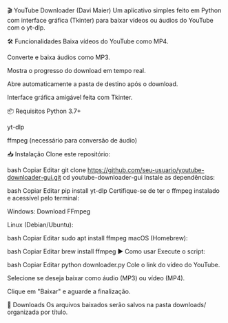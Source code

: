🎬 YouTube Downloader (Davi Maier)
Um aplicativo simples feito em Python com interface gráfica (Tkinter) para baixar vídeos ou áudios do YouTube com o yt-dlp.

🛠️ Funcionalidades
Baixa vídeos do YouTube como MP4.

Converte e baixa áudios como MP3.

Mostra o progresso do download em tempo real.

Abre automaticamente a pasta de destino após o download.

Interface gráfica amigável feita com Tkinter.

📦 Requisitos
Python 3.7+

yt-dlp

ffmpeg (necessário para conversão de áudio)

📥 Instalação
Clone este repositório:

bash
Copiar
Editar
git clone https://github.com/seu-usuario/youtube-downloader-gui.git
cd youtube-downloader-gui
Instale as dependências:

bash
Copiar
Editar
pip install yt-dlp
Certifique-se de ter o ffmpeg instalado e acessível pelo terminal:

Windows: Download FFmpeg

Linux (Debian/Ubuntu):

bash
Copiar
Editar
sudo apt install ffmpeg
macOS (Homebrew):

bash
Copiar
Editar
brew install ffmpeg
▶️ Como usar
Execute o script:

bash
Copiar
Editar
python downloader.py
Cole o link do vídeo do YouTube.

Selecione se deseja baixar como áudio (MP3) ou vídeo (MP4).

Clique em "Baixar" e aguarde a finalização.

📁 Downloads
Os arquivos baixados serão salvos na pasta downloads/ organizada por título.
